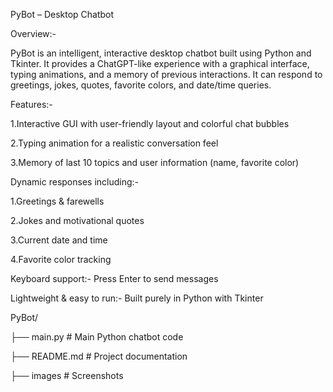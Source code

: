 PyBot – Desktop Chatbot

Overview:-

PyBot is an intelligent, interactive desktop chatbot built using Python and Tkinter. It provides a ChatGPT-like experience with a graphical interface, typing animations, and a memory of previous interactions. It can respond to greetings, jokes, quotes, favorite colors, and date/time queries.

Features:-

1.Interactive GUI with user-friendly layout and colorful chat bubbles

2.Typing animation for a realistic conversation feel

3.Memory of last 10 topics and user information (name, favorite color)

Dynamic responses including:-

1.Greetings & farewells

2.Jokes and motivational quotes

3.Current date and time

4.Favorite color tracking

Keyboard support:- Press Enter to send messages

Lightweight & easy to run:- Built purely in Python with Tkinter

PyBot/

├── main.py          # Main Python chatbot code

├── README.md        # Project documentation

├── images           # Screenshots 





 
